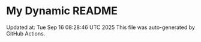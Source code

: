 # My Dynamic README
Updated at: Tue Sep 16 08:28:46 UTC 2025
This file was auto-generated by GitHub Actions.
